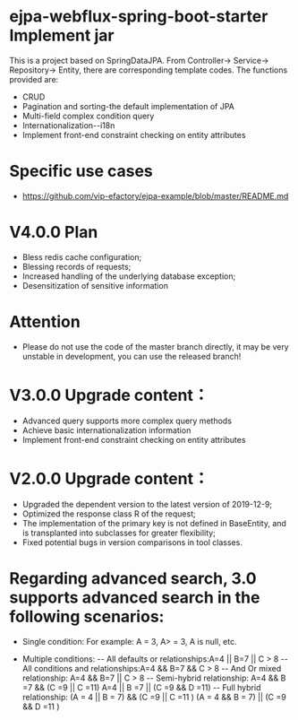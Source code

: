 # ejpa-webflux-spring-boot-starter Implement jar
This is a project based on SpringDataJPA. From Controller-> Service-> Repository-> Entity, there are corresponding template codes. The functions provided are:
- CRUD
- Pagination and sorting-the default implementation of JPA
- Multi-field complex condition query
- Internationalization--i18n
- Implement front-end constraint checking on entity attributes


# Specific use cases
- https://github.com/vip-efactory/ejpa-example/blob/master/README.md

# V4.0.0 Plan
- Bless redis cache configuration;
- Blessing records of requests;
- Increased handling of the underlying database exception;
- Desensitization of sensitive information

# Attention
- Please do not use the code of the master branch directly, it may be very unstable in development, you can use the released branch!


# V3.0.0 Upgrade content：
- Advanced query supports more complex query methods
- Achieve basic internationalization information
- Implement front-end constraint checking on entity attributes

# V2.0.0 Upgrade content：
- Upgraded the dependent version to the latest version of 2019-12-9;
- Optimized the response class R of the request;
- The implementation of the primary key is not defined in BaseEntity, and is transplanted into subclasses for greater flexibility;
- Fixed potential bugs in version comparisons in tool classes.


# Regarding advanced search, 3.0 supports advanced search in the following scenarios:
- Single condition:
    For example: A = 3, A> = 3, A is null, etc.
   
- Multiple conditions:
    -- All defaults or relationships:A=4 || B=7 || C > 8
    -- All conditions and relationships:A=4 && B=7 && C > 8
    -- And Or mixed relationship:
        A=4 && B=7 || C > 8
    -- Semi-hybrid relationship:
        A=4 && B =7 && (C =9 || C =11)
        A=4 || B =7 || (C =9 && D =11)
    -- Full hybrid relationship:
        (A = 4 || B = 7) && (C =9 || C =11 )
        (A = 4 && B = 7) || (C =9 && D =11 )
